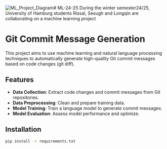 ![ML_Project_Diagram](https://github.com/user-attachments/assets/b4444c26-b259-4595-96c5-fbc51f6921ec)# ML-24-25
During the winter semester24/25, University of Hamburg students Rissal, Sesugh and Longqin are collaborating on a machine learning project

# Git Commit Message Generation

This project aims to use machine learning and natural language processing techniques to automatically generate high-quality Git commit messages based on code changes (git diff).

## Features

- **Data Collection**: Extract code changes and commit messages from Git repositories.
- **Data Preprocessing**: Clean and prepare training data.
- **Model Training**: Train a language model to generate commit messages.
- **Model Evaluation**: Assess model performance and optimize.

## Installation

```bash
pip install -r requirements.txt

